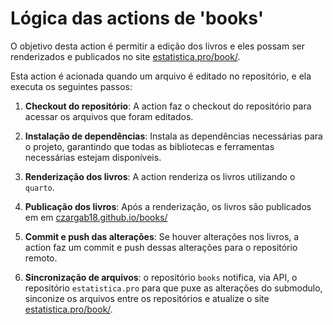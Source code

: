 # Lógica das actions de 'books'

O objetivo desta action é permitir a edição dos livros e eles possam ser renderizados e publicados no site [estatistica.pro/book/](https://estatistica.pro/book/).

Esta action é acionada quando um arquivo é editado no repositório, e ela executa os seguintes passos:
1. **Checkout do repositório**: A action faz o checkout do repositório para acessar os arquivos que foram editados.

2. **Instalação de dependências**: Instala as dependências necessárias para o projeto, garantindo que todas as bibliotecas e ferramentas necessárias estejam disponíveis.

3. **Renderização dos livros**: A action renderiza os livros utilizando o `quarto`. 

4. **Publicação dos livros**: Após a renderização, os livros são publicados em em [czargab18.github.io/books/](https://czargab18.github.io/books/)

5. **Commit e push das alterações**: Se houver alterações nos livros, a action faz um commit e push dessas alterações para o repositório remoto.

6. **Sincronização de arquivos**: o repositório `books` notifica, via API, o repositório `estatistica.pro` para que puxe as alterações do submodulo, sinconize os arquivos entre os repositórios e atualize o site [estatistica.pro/book/](https://estatistica.pro/book/).